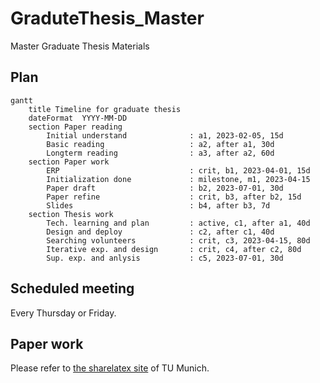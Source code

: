 # GraduteThesis_Master
Master Graduate Thesis Materials

## Plan
```mermaid
gantt
    title Timeline for graduate thesis
    dateFormat  YYYY-MM-DD
    section Paper reading
        Initial understand              : a1, 2023-02-05, 15d
        Basic reading                   : a2, after a1, 30d
        Longterm reading                : a3, after a2, 60d
    section Paper work
        ERP                             : crit, b1, 2023-04-01, 15d
        Initialization done             : milestone, m1, 2023-04-15
        Paper draft                     : b2, 2023-07-01, 30d
        Paper refine                    : crit, b3, after b2, 15d
        Slides                          : b4, after b3, 7d
    section Thesis work
        Tech. learning and plan         : active, c1, after a1, 40d
        Design and deploy               : c2, after c1, 40d
        Searching volunteers            : crit, c3, 2023-04-15, 80d
        Iterative exp. and design       : crit, c4, after c2, 80d
        Sup. exp. and anlysis           : c5, 2023-07-01, 30d
```
## Scheduled meeting
Every Thursday or Friday.

## Paper work
Please refer to [the sharelatex site](https://sharelatex.tum.de/project/63a8a5565ac510008631f18f) of TU Munich.
